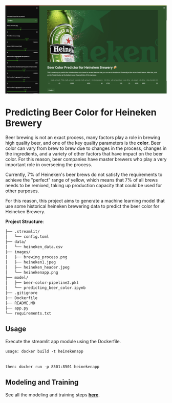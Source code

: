 <img src="https://github.com/alinesoares1/heineken_tech_case/blob/master/assets/heinekenapp.png">

# Predicting Beer Color for Heineken Brewery

Beer brewing is not an exact process, many factors play a role in brewing high quality beer, and one of the key quality parameters is the **color**. Beer color can vary from brew to brew due to changes in the process, changes in the ingredients, and a variety of other factors that have impact on the beer color. For this reason, beer companies have master brewers who play a very important role in overseeing the process.

Currently, 7% of Heineken's beer brews do not satisfy the requirements to achieve the "perfect" range of yellow, which means that 7% of all brews needs to be remixed, taking up production capacity that could be used for other purposes.

For this reason, this project aims to generate a machine learning model that use some historical heineken brewering data to predict the beer color for Heineken Brewery.

**Project Structure**:
```
├── .streamlit/
│   └── config.toml
├── data/
│   └── heineken_data.csv
├── images/
│   ├── brewing_process.png
│   ├── heineken1.jpeg
│   ├── heineken_header.jpeg
│   └── heinekenapp.png
├── model/
│   ├── beer-color-pipeline2.pkl
│   └── predicting_beer_color.ipynb
├── .gitignore
├── Dockerfile
├── README.MD
├── app.py
└── requirements.txt
```

## Usage

Execute the streamlit app module using the Dockerfile.

```
usage: docker build -t heinekenapp


then: docker run -p 8501:8501 heinekenapp
```

## Modeling and Training

See all the modeling and training steps **[here](https://github.com/alinesoares1/heineken_tech_case/blob/master/model/predicting_beer_color.ipynb)**.
